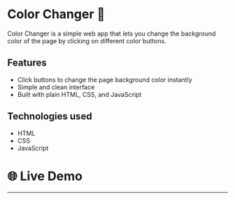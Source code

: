 # Color Changer 🎨

Color Changer is a simple web app that lets you change the background color of the page by clicking on different color buttons.

## Features

- Click buttons to change the page background color instantly
- Simple and clean interface
- Built with plain HTML, CSS, and JavaScript

## Technologies used

- HTML
- CSS
- JavaScript

# 🌐 Live Demo

---
